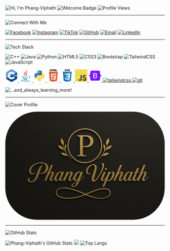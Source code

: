 <!-- Introduction -->
<img src="https://img.shields.io/badge/👋_Hi,_I'm_Phang--Viphath_😊-14b8a6?style=for-the-badge&logoColor=white" alt="Hi, I'm Phang-Viphath" style="max-width: 100%; height: auto;">

<img src="https://img.shields.io/badge/Welcome%20to%20my%20GitHub!-I'm%20a%20passionate%20developer%20who%20loves%20building%20clean,%20modern,%20and%20responsive%20web%20applications.%20Always%20exploring%20new%20tools%20and%20improving%20my%20skills.%20🚀-green?style=for-the-badge" alt="Welcome Badge" style="max-width: 100%; height: auto;">

<!-- Profile Views -->
<img src="https://komarev.com/ghpvc/?username=Phang-Viphath&color=brightgreen" alt="Profile Views" style="max-width: 100%; height: auto;">

---

<!-- Social Media -->
<img src="https://img.shields.io/badge/🌐_Connect_With_Me-1E40AF?style=for-the-badge&logoColor=white" alt="Connect With Me" style="max-width: 100%; height: auto;">

<a href="https://www.facebook.com/phea.viphat" target="_blank"><img src="https://img.shields.io/badge/Facebook-%231877F2.svg?style=for-the-badge&logo=Facebook&logoColor=white" alt="Facebook"></a>
<a href="https://www.instagram.com/oun30446" target="_blank"><img src="https://img.shields.io/badge/Instagram-%23E4405F.svg?style=for-the-badge&logo=Instagram&logoColor=white" alt="Instagram"></a>
<a href="https://www.tiktok.com/@phathtech" target="_blank"><img src="https://img.shields.io/badge/TikTok-%23000000.svg?style=for-the-badge&logo=TikTok&logoColor=white" alt="TikTok"></a>
<a href="https://github.com/Phang-Viphath" target="_blank"><img src="https://img.shields.io/badge/GitHub-%23121011.svg?style=for-the-badge&logo=github&logoColor=white" alt="GitHub"></a>
<a href="mailto:your-email@example.com"><img src="https://img.shields.io/badge/Email-%23D14836.svg?style=for-the-badge&logo=gmail&logoColor=white" alt="Email"></a>
<a href="https://www.linkedin.com/in/your-linkedin-username" target="_blank"><img src="https://img.shields.io/badge/LinkedIn-%230077B5.svg?style=for-the-badge&logo=linkedin&logoColor=white" alt="LinkedIn"></a>

---

<!-- Tech Stack -->
<img src="https://img.shields.io/badge/💻_Tech_Stack-9B4D96?style=for-the-badge&logoColor=white" alt="Tech Stack" style="max-width: 100%; height: auto;">

![C++](https://img.shields.io/badge/C++-%2300599C.svg?style=for-the-badge&logo=c%2B%2B&logoColor=white)
![Java](https://img.shields.io/badge/Java-%23ED8B00.svg?style=for-the-badge&logo=openjdk&logoColor=white)
![Python](https://img.shields.io/badge/Python-3670A0?style=for-the-badge&logo=python&logoColor=ffdd54)
![HTML5](https://img.shields.io/badge/HTML5-%23E34F26.svg?style=for-the-badge&logo=html5&logoColor=white)
![CSS3](https://img.shields.io/badge/CSS3-%231572B6.svg?style=for-the-badge&logo=css3&logoColor=white)
![Bootstrap](https://img.shields.io/badge/Bootstrap-%238511FA.svg?style=for-the-badge&logo=bootstrap&logoColor=white)
![TailwindCSS](https://img.shields.io/badge/TailwindCSS-%2338B2AC.svg?style=for-the-badge&logo=tailwind-css&logoColor=white)
![JavaScript](https://img.shields.io/badge/JavaScript-%23323330.svg?style=for-the-badge&logo=javascript&logoColor=%23F7DF1E)

<!-- Icon Links -->
<p align="left"> 
  <a href="https://www.w3schools.com/cpp/" target="_blank"> 
    <img src="https://raw.githubusercontent.com/devicons/devicon/master/icons/cplusplus/cplusplus-original.svg" alt="cplusplus" width="40" height="40" /> 
  </a> 
  <a href="https://www.java.com" target="_blank"> 
    <img src="https://raw.githubusercontent.com/devicons/devicon/master/icons/java/java-original.svg" alt="java" width="40" height="40" /> 
  </a> 
  <a href="https://www.python.org" target="_blank">
    <img src="https://raw.githubusercontent.com/devicons/devicon/master/icons/python/python-original.svg" alt="python" width="40" height="40" /> 
  </a>
  <a href="https://www.w3.org/html/" target="_blank">
    <img src="https://raw.githubusercontent.com/devicons/devicon/master/icons/html5/html5-original-wordmark.svg" alt="html5" width="40" height="40" /> 
  </a> 
  <a href="https://www.w3schools.com/css/" target="_blank"> 
    <img src="https://raw.githubusercontent.com/devicons/devicon/master/icons/css3/css3-original-wordmark.svg" alt="css3" width="40" height="40" /> 
  </a> 
  <a href="https://developer.mozilla.org/en-US/docs/Web/JavaScript" target="_blank"> 
    <img src="https://raw.githubusercontent.com/devicons/devicon/master/icons/javascript/javascript-original.svg" alt="javascript" width="40" height="40" /> 
  </a>
  <a href="https://getbootstrap.com/" target="_blank">
    <img src="https://raw.githubusercontent.com/devicons/devicon/master/icons/bootstrap/bootstrap-original.svg" alt="bootstrap" width="40" height="40" />
  </a>
  <a href="https://tailwindcss.com/" target="_blank">
    <img src="https://www.vectorlogo.zone/logos/tailwindcss/tailwindcss-icon.svg" alt="tailwindcss" width="40" height="40" />
  </a>
  <a href="https://git-scm.com/" target="_blank"> 
    <img src="https://www.vectorlogo.zone/logos/git-scm/git-scm-icon.svg" alt="git" width="40" height="40" /> 
  </a> 
</p>

![...and_always_learning_more!](https://img.shields.io/badge/...and_always_learning_more!-white?style=for-the-badge&labelColor=2d2d2d&color=32CD32)

---

<!-- Profile Section -->
<img src="https://img.shields.io/badge/Cover_Profile-FFA500?style=for-the-badge&logoColor=white" alt="Cover Profile" style="max-width: 100%; height: auto;">

<p align="center">
  <img src="https://github.com/Phang-Viphath/Phang-Viphath/blob/main/Logo_Me1.png" alt="Phang Viphath Logo" style="border-radius: 100px; max-width: 100%; height: auto;" />
</p>

---

<!-- GitHub Stats -->
<img src="https://img.shields.io/badge/📊_GitHub_Stats-FFA500?style=for-the-badge&logoColor=white" alt="GitHub Stats" style="max-width: 100%; height: auto;">

![Phang-Viphath's GitHub Stats](https://github-readme-stats.vercel.app/api?username=Phang-Viphath&hide_border=false&include_all_commits=true&count_private=true&title_color=00ffff&text_color=ffffff&icon_color=00ffff&bg_color=0d1117)
![](https://nirzak-streak-stats.vercel.app/?user=Phang-Viphath&theme=dark&hide_border=false)
![Top Langs](https://github-readme-stats.vercel.app/api/top-langs/?username=Phang-Viphath&theme=dark&hide_border=false&layout=compact)
